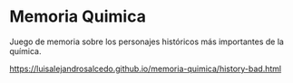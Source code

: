 # Memoria Quimica
Juego de memoria sobre los personajes históricos más importantes de la química.

https://luisalejandrosalcedo.github.io/memoria-quimica/history-bad.html
